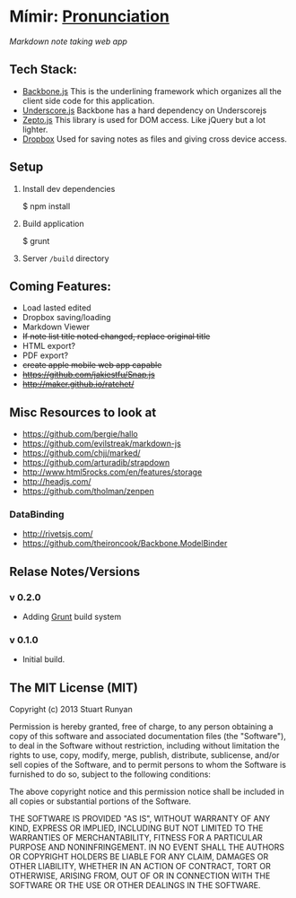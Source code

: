 
# Mímir: [Pronunciation](http://www.forvo.com/word/m%C3%ADmir/)
_Markdown note taking web app_


## Tech Stack:

- [Backbone.js](http://backbonejs.org) This is the underlining framework which organizes all the client side code for this application.
- [Underscore.js](http://underscorejs.org/) Backbone has a hard dependency on Underscorejs
- [Zepto.js](http://zeptojs.com/) This library is used for DOM access. Like jQuery but a lot lighter.
- [Dropbox](https://www.dropbox.com/developers) Used for saving notes as files and giving cross device access.

## Setup

1. Install dev dependencies

	$ npm install

2. Build application

	$ grunt

3. Server `/build` directory



## Coming Features:

- Load lasted edited
- Dropbox saving/loading
- Markdown Viewer
- ~~If note list title noted changed, replace original title~~
- HTML export?
- PDF export?
- ~~create apple mobile web app capable~~
- ~~https://github.com/jakiestfu/Snap.js~~
- ~~http://maker.github.io/ratchet/~~



## Misc Resources to look at
- https://github.com/bergie/hallo
- https://github.com/evilstreak/markdown-js
- https://github.com/chjj/marked/
- https://github.com/arturadib/strapdown
- http://www.html5rocks.com/en/features/storage
- http://headjs.com/
- https://github.com/tholman/zenpen


### DataBinding

- http://rivetsjs.com/
- https://github.com/theironcook/Backbone.ModelBinder



## Relase Notes/Versions

### v 0.2.0
- Adding [Grunt](http://gruntjs.com) build system

### v 0.1.0
- Initial build.



## The MIT License (MIT)

Copyright (c) 2013 Stuart Runyan

Permission is hereby granted, free of charge, to any person obtaining a copy of this software and associated documentation files (the "Software"), to deal in the Software without restriction, including without limitation the rights to use, copy, modify, merge, publish, distribute, sublicense, and/or sell copies of the Software, and to permit persons to whom the Software is furnished to do so, subject to the following conditions:

The above copyright notice and this permission notice shall be included in all copies or substantial portions of the Software.

THE SOFTWARE IS PROVIDED "AS IS", WITHOUT WARRANTY OF ANY KIND, EXPRESS OR IMPLIED, INCLUDING BUT NOT LIMITED TO THE WARRANTIES OF MERCHANTABILITY, FITNESS FOR A PARTICULAR PURPOSE AND NONINFRINGEMENT. IN NO EVENT SHALL THE AUTHORS OR COPYRIGHT HOLDERS BE LIABLE FOR ANY CLAIM, DAMAGES OR OTHER LIABILITY, WHETHER IN AN ACTION OF CONTRACT, TORT OR OTHERWISE, ARISING FROM, OUT OF OR IN CONNECTION WITH THE SOFTWARE OR THE USE OR OTHER DEALINGS IN THE SOFTWARE.

